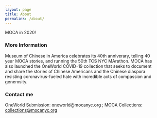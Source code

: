 ```yaml
---
layout: page
title: About
permalink: /about/
---
```


MOCA in 2020!

### More Information

Museum of Chinese in America celebrates its 40th anniverary, telling 40 year MOCA stories, and running the 50th TCS NYC MArathon. MOCA has also launched the OneWorld COVID-19 collection that seeks to document and share the stories of Chinese Americans and the Chinese diaspora resisting coronavirus-fueled hate with incredible acts of compassion and generosity. ⁣⁣

### Contact me

OneWorld Submission:
[oneworld@mocanyc.org](mailto:oneworld@mocanyc.org) 
; MOCA Collections:
[collections@mocanyc.org](mailto:collections@mocanyc.org)

